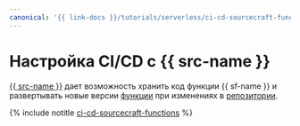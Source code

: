 ```yaml
---
canonical: '{{ link-docs }}/tutorials/serverless/ci-cd-sourcecraft-functions'
---
```


# Настройка CI/CD с {{ src-name }}


[{{ src-name }}](../../sourcecraft/) дает возможность хранить код функции {{ sf-name }} и развертывать новые версии [функции](../../functions/concepts/function.md) при изменениях в [репозитории](../../sourcecraft/concepts/index.md#repos).

{% include notitle [ci-cd-sourcecraft-functions](../../_tutorials/serverless/ci-cd-sourcecraft-functions.md) %}